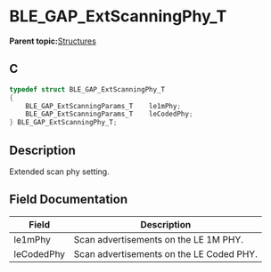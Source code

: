 # BLE\_GAP\_ExtScanningPhy\_T

**Parent topic:**[Structures](GUID-A15AC144-CD72-427A-B096-33FC1E7FEA88.md)

## C

```c
typedef struct BLE_GAP_ExtScanningPhy_T
{
    BLE_GAP_ExtScanningParams_T    le1mPhy;
    BLE_GAP_ExtScanningParams_T    leCodedPhy;
} BLE_GAP_ExtScanningPhy_T;
```

## Description

Extended scan phy setting.

## Field Documentation

|Field|Description|
|-----|-----------|
|le1mPhy|Scan advertisements on the LE 1M PHY.|
|leCodedPhy|Scan advertisements on the LE Coded PHY.|

